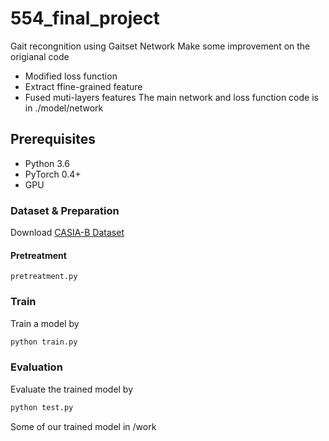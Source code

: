 # 554_final_project
Gait recongnition using Gaitset Network
Make some improvement on the origianal code
- Modified loss function
- Extract ffine-grained feature
- Fused muti-layers features
The main network and loss function code is in ./model/network

## Prerequisites
- Python 3.6
- PyTorch 0.4+
- GPU

### Dataset & Preparation
Download [CASIA-B Dataset](http://www.cbsr.ia.ac.cn/english/Gait%20Databases.asp)

#### Pretreatment
```pretreatment.py```

### Train
Train a model by
```bash
python train.py
```
### Evaluation
Evaluate the trained model by
```bash
python test.py
```
Some of our trained model in /work
